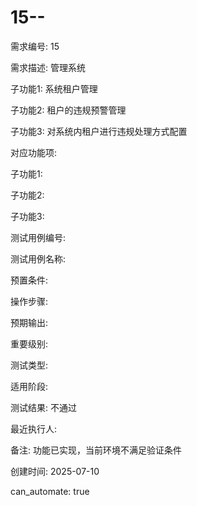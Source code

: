 # 15--

需求编号: 15

需求描述: 管理系统

子功能1: 系统租户管理

子功能2: 租户的违规预警管理

子功能3: 对系统内租户进行违规处理方式配置


对应功能项: 

子功能1: 

子功能2: 

子功能3: 


测试用例编号: 

测试用例名称: 

预置条件:


操作步骤:


预期输出:


重要级别: 

测试类型: 

适用阶段: 

测试结果: 不通过

最近执行人: 

备注: 功能已实现，当前环境不满足验证条件

创建时间: 2025-07-10

can_automate: true
